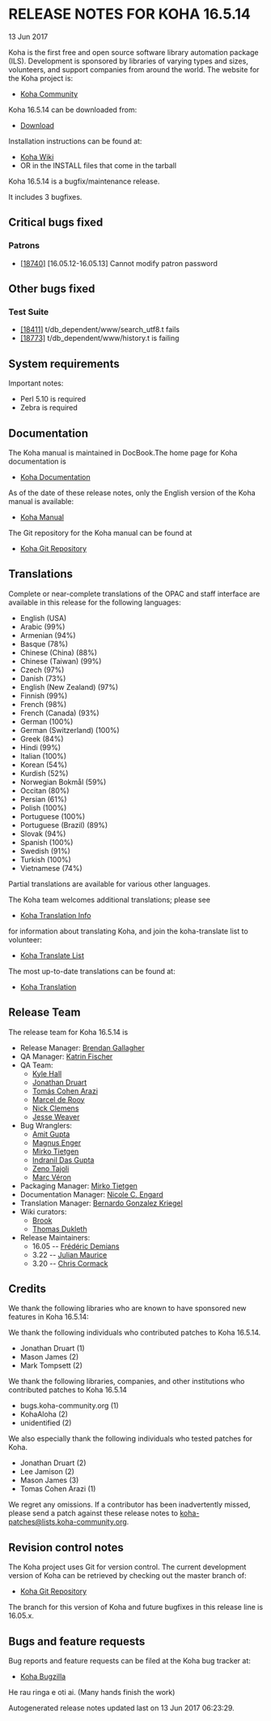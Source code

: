 # RELEASE NOTES FOR KOHA 16.5.14
13 Jun 2017

Koha is the first free and open source software library automation
package (ILS). Development is sponsored by libraries of varying types
and sizes, volunteers, and support companies from around the world. The
website for the Koha project is:

- [Koha Community](http://koha-community.org)

Koha 16.5.14 can be downloaded from:

- [Download](http://download.koha-community.org/koha-16.05.14.tar.gz)

Installation instructions can be found at:

- [Koha Wiki](http://wiki.koha-community.org/wiki/Installation_Documentation)
- OR in the INSTALL files that come in the tarball

Koha 16.5.14 is a bugfix/maintenance release.

It includes 3 bugfixes.






## Critical bugs fixed

### Patrons

- [[18740]](http://bugs.koha-community.org/bugzilla3/show_bug.cgi?id=18740) [16.05.12-16.05.13] Cannot modify patron password


## Other bugs fixed

### Test Suite

- [[18411]](http://bugs.koha-community.org/bugzilla3/show_bug.cgi?id=18411) t/db_dependent/www/search_utf8.t  fails
- [[18773]](http://bugs.koha-community.org/bugzilla3/show_bug.cgi?id=18773) t/db_dependent/www/history.t is failing



## System requirements

Important notes:
    
- Perl 5.10 is required
- Zebra is required

## Documentation

The Koha manual is maintained in DocBook.The home page for Koha 
documentation is 

- [Koha Documentation](http://koha-community.org/documentation/)

As of the date of these release notes, only the English version of the
Koha manual is available:

- [Koha Manual](http://manual.koha-community.org//en/)

The Git repository for the Koha manual can be found at

- [Koha Git Repository](http://git.koha-community.org/gitweb/?p=kohadocs.git;a=summary)

## Translations

Complete or near-complete translations of the OPAC and staff
interface are available in this release for the following languages:

- English (USA)
- Arabic (99%)
- Armenian (94%)
- Basque (78%)
- Chinese (China) (88%)
- Chinese (Taiwan) (99%)
- Czech (97%)
- Danish (73%)
- English (New Zealand) (97%)
- Finnish (99%)
- French (98%)
- French (Canada) (93%)
- German (100%)
- German (Switzerland) (100%)
- Greek (84%)
- Hindi (99%)
- Italian (100%)
- Korean (54%)
- Kurdish (52%)
- Norwegian Bokmål (59%)
- Occitan (80%)
- Persian (61%)
- Polish (100%)
- Portuguese (100%)
- Portuguese (Brazil) (89%)
- Slovak (94%)
- Spanish (100%)
- Swedish (91%)
- Turkish (100%)
- Vietnamese (74%)

Partial translations are available for various other languages.

The Koha team welcomes additional translations; please see

- [Koha Translation Info](http://wiki.koha-community.org/wiki/Translating_Koha)

for information about translating Koha, and join the koha-translate 
list to volunteer:

- [Koha Translate List](http://lists.koha-community.org/cgi-bin/mailman/listinfo/koha-translate)

The most up-to-date translations can be found at:

- [Koha Translation](http://translate.koha-community.org/)

## Release Team

The release team for Koha 16.5.14 is

- Release Manager: [Brendan Gallagher](mailto:brendan@bywatersolutions.com)
- QA Manager: [Katrin Fischer](mailto:Katrin.Fischer@bsz-bw.de)
- QA Team:
  - [Kyle Hall](mailto:kyle@bywatersolutions.com)
  - [Jonathan Druart](mailto:jonathan.druart@biblibre.com)
  - [Tomás Cohen Arazi](mailto:tomascohen@gmail.com)
  - [Marcel de Rooy](mailto:m.de.rooy@rijksmuseum.nl)
  - [Nick Clemens](mailto:nick@bywatersolutions.com)
  - [Jesse Weaver](mailto:jweaver@bywatersolutions.com)
- Bug Wranglers:
  - [Amit Gupta](mailto:amitddng135@gmail.com)
  - [Magnus Enger](mailto:magnus@enger.priv.no)
  - [Mirko Tietgen](mailto:mirko@abunchofthings.net)
  - [Indranil Das Gupta](mailto:indradg@l2c2.co.in)
  - [Zeno Tajoli](mailto:z.tajoli@cineca.it)
  - [Marc Véron](mailto:veron@veron.ch)
- Packaging Manager: [Mirko Tietgen](mailto:mirko@abunchofthings.net)
- Documentation Manager: [Nicole C. Engard](mailto:nengard@gmail.com)
- Translation Manager: [Bernardo Gonzalez Kriegel](mailto:bgkriegel@gmail.com)
- Wiki curators: 
  - [Brook](mailto:)
  - [Thomas Dukleth](mailto:kohadevel@agogme.com)
- Release Maintainers:
  - 16.05 -- [Frédéric Demians](mailto:f.demians@tamil.fr)
  - 3.22 -- [Julian Maurice](mailto:julian.maurice@biblibre.com)
  - 3.20 -- [Chris Cormack](mailto:chrisc@catalyst.net.nz)

## Credits

We thank the following libraries who are known to have sponsored
new features in Koha 16.5.14:


We thank the following individuals who contributed patches to Koha 16.5.14.

- Jonathan Druart (1)
- Mason James (2)
- Mark Tompsett (2)

We thank the following libraries, companies, and other institutions who contributed
patches to Koha 16.5.14

- bugs.koha-community.org (1)
- KohaAloha (2)
- unidentified (2)

We also especially thank the following individuals who tested patches
for Koha.

- Jonathan Druart (2)
- Lee Jamison (2)
- Mason James (3)
- Tomas Cohen Arazi (1)

We regret any omissions.  If a contributor has been inadvertently missed,
please send a patch against these release notes to 
koha-patches@lists.koha-community.org.

## Revision control notes

The Koha project uses Git for version control.  The current development 
version of Koha can be retrieved by checking out the master branch of:

- [Koha Git Repository](git://git.koha-community.org/koha.git)

The branch for this version of Koha and future bugfixes in this release
line is 16.05.x.

## Bugs and feature requests

Bug reports and feature requests can be filed at the Koha bug
tracker at:

- [Koha Bugzilla](http://bugs.koha-community.org)

He rau ringa e oti ai.
(Many hands finish the work)

Autogenerated release notes updated last on 13 Jun 2017 06:23:29.
